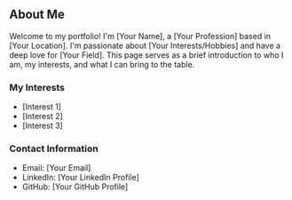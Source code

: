 ## About Me
Welcome to my portfolio! I'm [Your Name], a [Your Profession] based in [Your Location]. I'm passionate about [Your Interests/Hobbies] and have a deep love for [Your Field]. This page serves as a brief introduction to who I am, my interests, and what I can bring to the table.

### My Interests
- [Interest 1]
- [Interest 2]
- [Interest 3]

### Contact Information
- Email: [Your Email]
- LinkedIn: [Your LinkedIn Profile]
- GitHub: [Your GitHub Profile]
